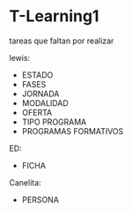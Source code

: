 # T-Learning1
tareas que faltan por realizar

lewis:
- ESTADO
- FASES
- JORNADA
- MODALIDAD
- OFERTA
- TIPO PROGRAMA
- PROGRAMAS FORMATIVOS

ED:
- FICHA

Canelita:
- PERSONA